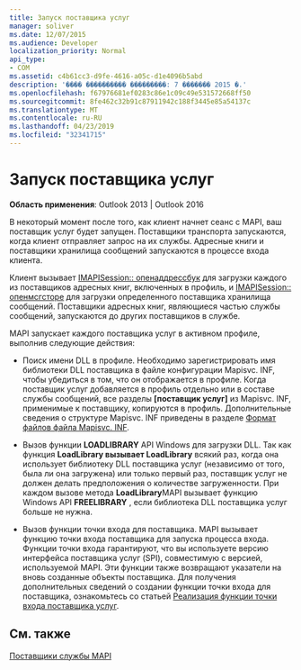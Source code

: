 ```yaml
---
title: Запуск поставщика услуг
manager: soliver
ms.date: 12/07/2015
ms.audience: Developer
localization_priority: Normal
api_type:
- COM
ms.assetid: c4b61cc3-d9fe-4616-a05c-d1e4096b5abd
description: '���� ���������� ���������: 7 ������� 2015 �.'
ms.openlocfilehash: f67976681ef0283c86e1c09c49e531572668ff50
ms.sourcegitcommit: 8fe462c32b91c87911942c188f3445e85a54137c
ms.translationtype: MT
ms.contentlocale: ru-RU
ms.lasthandoff: 04/23/2019
ms.locfileid: "32341715"
---
```

# <a name="starting-a-service-provider"></a>Запуск поставщика услуг

 
  
**Область применения**: Outlook 2013 | Outlook 2016 
  
В некоторый момент после того, как клиент начнет сеанс с MAPI, ваш поставщик услуг будет запущен. Поставщики транспорта запускаются, когда клиент отправляет запрос на их службы. Адресные книги и поставщики хранилища сообщений запускаются в процессе входа клиента.
  
Клиент вызывает [IMAPISession:: опенаддрессбук](imapisession-openaddressbook.md) для загрузки каждого из поставщиков адресных книг, включенных в профиль, и [IMAPISession:: опенмсгсторе](imapisession-openmsgstore.md) для загрузки определенного поставщика хранилища сообщений. Поставщики адресных книг, являющиеся частью службы сообщений, запускаются до других поставщиков в службе. 
  
MAPI запускает каждого поставщика услуг в активном профиле, выполнив следующие действия:
  
- Поиск имени DLL в профиле. Необходимо зарегистрировать имя библиотеки DLL поставщика в файле конфигурации Mapisvc. INF, чтобы убедиться в том, что он отображается в профиле. Когда поставщик услуг добавляется в профиль отдельно или в составе службы сообщений, все разделы **[поставщик услуг]** из Mapisvc. INF, применимые к поставщику, копируются в профиль. Дополнительные сведения о структуре Mapisvc. INF приведены в разделе [Формат файлов файла Mapisvc. INF](file-format-of-mapisvc-inf.md).
    
- Вызов функции **LOADLIBRARY** API Windows для загрузки DLL. Так как функция **LoadLibrary вызывает LoadLibrary** всякий раз, когда она использует библиотеку DLL поставщика услуг (независимо от того, была ли она загружена) или только первый раз, поставщик услуг не должен делать предположения о количестве загруженности. При каждом вызове метода **LoadLibrary**MAPI вызывает функцию Windows API **FREELIBRARY** , если библиотека DLL поставщика услуг больше не нужна. 
    
- Вызов функции точки входа для поставщика. MAPI вызывает функцию точки входа поставщика для запуска процесса входа. Функции точки входа гарантируют, что вы используете версию интерфейса поставщика услуг (SPI), совместимую с версией, используемой MAPI. Эти функции также возвращают указатели на вновь созданные объекты поставщика. Для получения дополнительных сведений о создании функции точки входа для поставщика, ознакомьтесь со статьей [Реализация функции точки входа поставщика услуг](implementing-a-service-provider-entry-point-function.md).
    
## <a name="see-also"></a>См. также



[Поставщики службы MAPI](mapi-service-providers.md)

